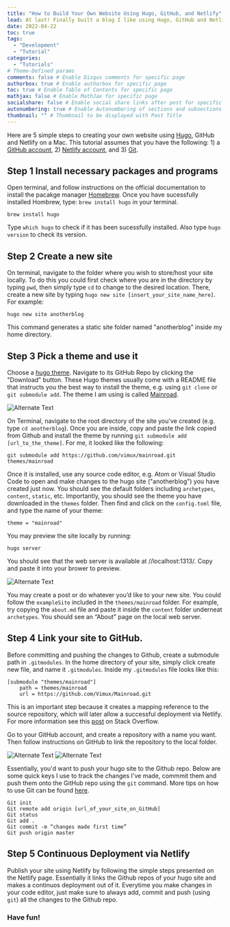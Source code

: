 ```yaml
---
title: "How to Build Your Own Website Using Hugo, GitHub, and Netlify"
lead: At last! Finally built a blog I like using Hugo, GitHub and Netlify 😎
date: 2022-04-22
toc: true
tags:
  - "Development"
  - "Tutorial"
categories:
  - "Tutorials"
# Theme-Defined params
comments: false # Enable Disqus comments for specific page
authorbox: true # Enable authorbox for specific page
toc: true # Enable Table of Contents for specific page
mathjax: false # Enable MathJax for specific page
socialshare: false # Enable social share links after post for specific page
autonumbering: true # Enable Autonumbering of sections and subsections for specific page
thumbnail: "" # Thumbnail to be displayed with Post Title
---
```


Here are 5 simple steps to creating your own website using [Hugo], GitHub and Netlify on a Mac. This tutorial assumes that you have the following: 1) a [GitHub account], 2) [Netlify account], and 3) [Git].

## Step 1 Install necessary packages and programs

Open terminal, and follow instructions on the official documentation to install the pacakge manager [Homebrew]. Once you have sucessfully installed Hombrew, type: `brew install hugo` in your terminal.

```
brew install hugo
```
Type `which hugo` to check if it has been sucessfully installed. Also type `hugo version` to check its version. 

## Step 2 Create a new site

On terminal, navigate to the folder where you wish to store/host your site locally. To do this you could first check where you are in the directory by typing `pwd`, then simply type `cd` to change to the desired location. There, create a new site by typing `hugo new site [insert_your_site_name_here]`. For example:

```
hugo new site anotherblog
```
This command generates a static site folder named "anotherblog" inside my home directory.

## Step 3 Pick a theme and use it

Choose a [hugo theme]. Navigate to its GitHub Repo by clicking the "Download" button. These Hugo themes usually come with a README file that instructs you the best way to install the theme, e.g. using `git clone` or `git submodule add`. The theme I am using is called [Mainroad].

[Mainroad]: https://github.com/Vimux/Mainroad

![Alternate Text](/img/mainroad_page.png)

On Terminal, navigate to the root directory of the site you've created (e.g. type `cd anotherblog`). Once you are inside, copy and paste the link copied from Github and install the theme by running `git submodule add [url_to_the_theme]`. For me, it looked like the following:

```
git submodule add https://github.com/vimux/mainroad.git themes/mainroad
```

Once it is installed, use any source code editor, e.g. Atom or Visual Studio Code to open and make changes to the hugo site ("anotherblog") you have created just now. You should see the default folders including `archetypes`, `content`, `static`, etc. Importantly, you should see the theme you have downloaded in the `themes` folder. Then find and click on the `config.toml` file, and type the name of your theme:

```
theme = "mainroad"
```

You may preview the site locally by running:

```
hugo server
```
You should see that the web server is available at //localhost:1313/. Copy and paste it into your brower to preview.

![Alternate Text](/img/hugo_server.png)

You may create a post or do whatever you’d like to your new site. You could follow the `exampleSite` included in the `themes/mainroad` folder. For example, try copying the `about.md` file and paste it inside the `content` folder underneat `archetypes`. You should see an “About” page on the local web server.

## Step 4 Link your site to GitHub.

Before committing and pushing the changes to Github, create a submodule path in `.gitmodules`. In the home directory of your site, simply click create new file, and name it `.gitmodules`. Inside my `.gitmodules` file looks like this:

```
[submodule "themes/mainroad"]
    path = themes/mainroad
    url = https://github.com/Vimux/Mainroad.git
```

This is an important step because it creates a mapping reference to the source repository, which will later allow a successful deployment via Netlify. For more information see this [post] on Stack Overflow.

Go to your GitHub account, and create a repository with a name you want. Then follow instructions on GitHub to link the repository to the local folder.

![Alternate Text](/img/github_creat_repo.png)
![Alternate Text](/img/repo_instruct.png)

Essentially, you'd want to push your hugo site to the Github repo. Below are some quick keys I use to track the changes I've made, commmit them and push them onto the GitHub repo using the `git` command. More tips on how to use Git can be found [here].

```
Git init
Git remote add origin [url_of_your_site_on_GitHub]
Git status
Git add .
Git commit -m “changes made first time”
Git push origin master
```

## Step 5 Continuous Deployment via Netlify

Publish your site using Netlify by following the simple steps presented on the Netlify page. Essentially it links the Github repos of your hugo site and makes a continuos deployment out of it. Everytime you make changes in your code editor, just make sure to always add, commit and push (using `git`) all the changes to the Github repo.

### Have fun!

[GitHub account]: https://github.com/
[Git]: https://git-scm.com/book/en/v2/Getting-Started-Installing-Git
[Netlify account]: https://www.netlify.com/
[Hugo]:https://gohugo.io/documentation/
[Homebrew]: https://brew.sh/
[hugo theme]: https://themes.gohugo.io/
[post]:https://stackoverflow.com/questions/53625208/failing-to-deploy-website-on-netlify-when-trying-to-use-alternate-hexo-theme
[here]: https://www.earthdatascience.org/workshops/intro-version-control-git/basic-git-commands/